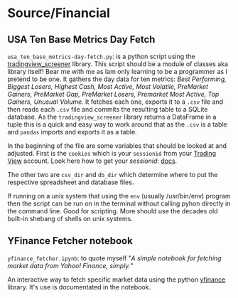# Source/Financial

## USA Ten Base Metrics Day Fetch

`usa_ten_base_metrics-day-fetch.py`: is a python script using the [tradingview_screener](https://pypi.org/project/tradingview-screener/) library. This script should be a module of classes aka library itself! Bear me with me as Iam only learning to be a programmer as I pretend to be one. It gathers the day data for ten metrics: _Best Performing, Biggest Losers, Highest Cash, Most Active, Most Volatile, PreMarket Gainers, PreMarket Gap, PreMarket Losers, Premarket Most Active, Top Gainers, Unusual Volume_. It fetches each one, exports it to a `.csv` file and then reads each `.csv` file and commits the resulting table to a SQLite database. As the `tradingview_screener` library returns a DataFrame in a tuple this is a quick and easy way to work around that as the `.csv` is a table and `pandas` imports and exports it as a table.

In the beginning of the file are some variables that should be looked at and adjusted. First is the `cookies` which is your `sessionid` from your [Trading View](https://www.tradingview.com/) account. Look here how to get your _sessionid_: [docs](https://github.com/shner-elmo/TradingView-Screener/blob/master/README.md#other-ways-for-loading-cookies).

The other two are `csv_dir` and `db_dir` which determine where to put the respective spreadsheet and database files.

If running on a unix system that using the `env` (usually /usr/bin/env) program then the script can be run on in the terminal without calling pyhon directly in the command line. Good for scripting. More should use the decades old built-in shebang of shells on unix systems.

## YFinance Fetcher notebook

`yfinance_fetcher.ipynb`: to quote myself "_A simple notebook for fetching market data from Yahoo! Finance, simply._"

An interactive way to fetch specific market data using the  python [yfinance](https://pypi.org/project/yfinance/) library. It's use is documentated in the notebook.
